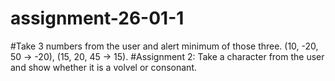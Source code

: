 # assignment-26-01-1
#Take 3 numbers from the user and alert minimum of those three.
(10, -20, 50 -> -20), (15, 20, 45 -> 15).
#Assignment 2:
Take a character from the user and show whether it is a volvel or consonant.
